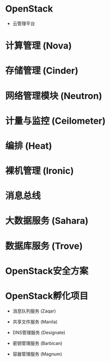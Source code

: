 # OpenStack

- 云管理平台

# 计算管理 (Nova)

# 存储管理 (Cinder)

# 网络管理模块 (Neutron)

# 计量与监控 (Ceilometer)

# 编排 (Heat)

# 裸机管理 (Ironic)

# 消息总线

# 大数据服务 (Sahara)

# 数据库服务 (Trove)

# OpenStack安全方案

# OpenStack孵化项目

- 消息队列服务 (Zaqar)

- 共享文件服务 (Manila)

- DNS管理服务 (Designate)

- 密钥管理服务 (Barbican)

- 容器管理服务 (Magnum)
